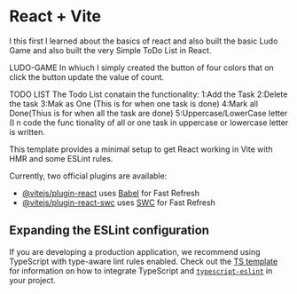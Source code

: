 # React + Vite

I this first I learned about the basics of react and also built the basic Ludo Game and also built the very Simple ToDo List in React.

LUDO-GAME
In whiuch I simply created the button of four colors that on click the button update the value of count.

TODO LIST
The Todo List conatain the functionality:
1:Add the Task
2:Delete the task
3:Mak as One (This is for when one task is done)
4:Mark all Done(Thius is for when all the task are done)
5:Uppercase/LowerCase letter (I n code the func tionality of all or one task in uppercase or lowercase letter is written. 


This template provides a minimal setup to get React working in Vite with HMR and some ESLint rules.

Currently, two official plugins are available:

- [@vitejs/plugin-react](https://github.com/vitejs/vite-plugin-react/blob/main/packages/plugin-react) uses [Babel](https://babeljs.io/) for Fast Refresh
- [@vitejs/plugin-react-swc](https://github.com/vitejs/vite-plugin-react/blob/main/packages/plugin-react-swc) uses [SWC](https://swc.rs/) for Fast Refresh

## Expanding the ESLint configuration

If you are developing a production application, we recommend using TypeScript with type-aware lint rules enabled. Check out the [TS template](https://github.com/vitejs/vite/tree/main/packages/create-vite/template-react-ts) for information on how to integrate TypeScript and [`typescript-eslint`](https://typescript-eslint.io) in your project.
